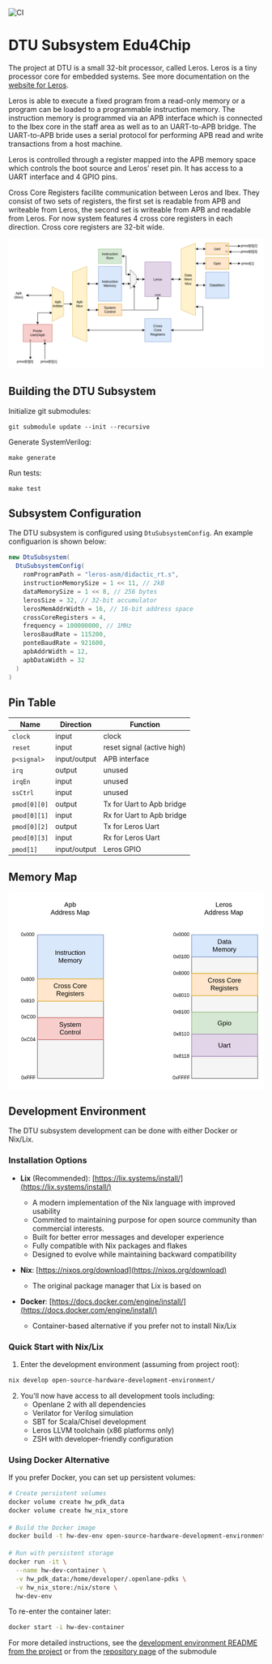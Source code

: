 ![CI](https://github.com/Edu4Chip/Subsystem_DTU/actions/workflows/scala.yml/badge.svg)

# DTU Subsystem Edu4Chip

The project at DTU is a small 32-bit processor, called Leros. Leros is a tiny processor core for embedded systems.
See more documentation on the [website for Leros](https://leros-dev.github.io/).

Leros is able to execute a fixed program from a read-only memory or a program can be loaded to a programmable instruction memory. The instruction memory is programmed via an APB interface which is connected to the Ibex core in the staff area as well as to an UART-to-APB bridge. The UART-to-APB bride uses a serial protocol for performing APB read and write transactions from a host machine.

Leros is controlled through a register mapped into the APB memory space which controls the boot source and Leros' reset pin. It has access to a UART interface and 4 GPIO pins.

Cross Core Registers facilite communication between Leros and Ibex. They consist of two sets of registers, the first set is readable from APB and writeable from Leros, the second set is writeable from APB and readable from Leros. For now system features 4 cross core registers in each direction. Cross core registers are 32-bit wide.

![DTU Toplevel Diagram](doc/figures/toplevel-dtu.svg)

## Building the DTU Subsystem

Initialize git submodules:

```shell
git submodule update --init --recursive
```

Generate SystemVerilog:

```shell
make generate
```

Run tests:

```shell
make test
```

## Subsystem Configuration

The DTU subsystem is configured using `DtuSubsystemConfig`. An example configuarion is shown below:

```scala
new DtuSubsystem(
  DtuSubsystemConfig(
    romProgramPath = "leros-asm/didactic_rt.s",
    instructionMemorySize = 1 << 11, // 2kB
    dataMemorySize = 1 << 8, // 256 bytes
    lerosSize = 32, // 32-bit accumulator
    lerosMemAddrWidth = 16, // 16-bit address space
    crossCoreRegisters = 4,
    frequency = 100000000, // 1MHz
    lerosBaudRate = 115200,
    ponteBaudRate = 921600,
    apbAddrWidth = 12,
    apbDataWidth = 32
  )
)
```

## Pin Table

| Name              | Direction           | Function                   |
| ------------------| --------------------| -------------------------- |
| `clock`           | input               | clock                      |
| `reset`           | input               | reset signal (active high) |
| `p<signal>`       | input/output        | APB interface              |
| `irq`             | output              | unused                     |
| `irqEn`           | input               | unused                     |
| `ssCtrl`          | input               | unused                     |
| `pmod[0][0]`      | output              | Tx for Uart to Apb bridge  |
| `pmod[0][1]`      | input               | Rx for Uart to Apb bridge  |
| `pmod[0][2]`      | output              | Tx for Leros Uart          |
| `pmod[0][3]`      | input               | Rx for Leros Uart          |
| `pmod[1]`         | input/output        | Leros GPIO                 |

## Memory Map

![Memory Maps](doc/figures/toplevel-dtu-addrmap.svg)

## Development Environment

The DTU subsystem development can be done with either Docker or Nix/Lix.

### Installation Options

- **Lix** (Recommended): [https://lix.systems/install/](https://lix.systems/install/)
  - A modern implementation of the Nix language with improved usability
  - Commited to maintaining purpose for open source community than commercial interests.
  - Built for better error messages and developer experience
  - Fully compatible with Nix packages and flakes
  - Designed to evolve while maintaining backward compatibility

- **Nix**: [https://nixos.org/download](https://nixos.org/download)
  - The original package manager that Lix is based on

- **Docker**: [https://docs.docker.com/engine/install/](https://docs.docker.com/engine/install/)
  - Container-based alternative if you prefer not to install Nix/Lix

### Quick Start with Nix/Lix

1. Enter the development environment (assuming from project root):
```zsh
nix develop open-source-hardware-development-environment/
```

2. You'll now have access to all development tools including:
   - Openlane 2 with all dependencies
   - Verilator for Verilog simulation
   - SBT for Scala/Chisel development
   - Leros LLVM toolchain (x86 platforms only)
   - ZSH with developer-friendly configuration

### Using Docker Alternative

If you prefer Docker, you can set up persistent volumes:

```zsh
# Create persistent volumes
docker volume create hw_pdk_data
docker volume create hw_nix_store

# Build the Docker image
docker build -t hw-dev-env open-source-hardware-development-environment/

# Run with persistent storage
docker run -it \
  --name hw-dev-container \
  -v hw_pdk_data:/home/developer/.openlane-pdks \
  -v hw_nix_store:/nix/store \
  hw-dev-env
```

To re-enter the container later:
```zsh
docker start -i hw-dev-container
```

For more detailed instructions, see the [development environment README from the project](open-source-hardware-development-environment/README.md) or from the [repository page](https://codeberg.org/Kodalem/open-source-hardware-development-environment) of the submodule 
